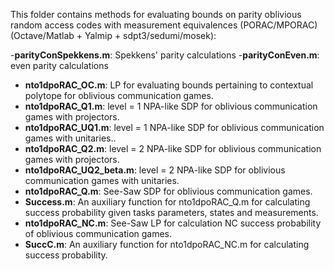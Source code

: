 This folder contains methods for evaluating bounds on parity oblivious random access codes with measurement equivalences (PORAC/MPORAC) (Octave/Matlab + Yalmip + sdpt3/sedumi/mosek):

-**parityConSpekkens.m**: Spekkens' parity calculations
-**parityConEven.m**: even parity calculations
- **nto1dpoRAC_OC.m**: LP for evaluating bounds pertaining to contextual polytope for oblivious communication games. 
- **nto1dpoRAC_Q1.m**: level = 1 NPA-like SDP for oblivious communication games with projectors. 
- **nto1dpoRAC_UQ1.m**: level = 1 NPA-like SDP for oblivious communication games with unitaries.. 
- **nto1dpoRAC_Q2.m**: level = 2 NPA-like SDP for oblivious communication games with projectors.
- **nto1dpoRAC_UQ2_beta.m**: level = 2 NPA-like SDP for oblivious communication games with unitaries. 
- **nto1dpoRAC_Q.m**: See-Saw SDP for oblivious communication games.
- **Success.m**: An auxiliary function for nto1dpoRAC_Q.m for calculating success probability given tasks parameters, states and measurements.
- **nto1dpoRAC_NC.m**: See-Saw LP for calculation NC success probability of oblivious communication games.
- **SuccC.m**: An auxiliary function for nto1dpoRAC_NC.m for calculating success probability.










